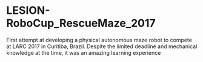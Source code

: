 # LESION-RoboCup_RescueMaze_2017
First attempt at developing a physical autonomous maze robot to compete at LARC 2017 in Curitiba, Brazil. Despite the limited deadline and mechanical knowledge at the time, it was an amazing learning experience
